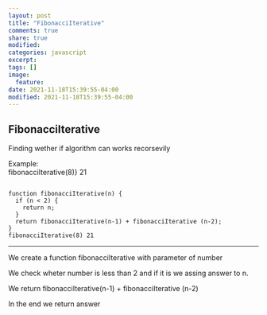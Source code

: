 ```yaml
---
layout: post
title: "FibonacciIterative"
comments: true
share: true
modified:
categories: javascript
excerpt:
tags: []
image:
  feature:
date: 2021-11-18T15:39:55-04:00
modified: 2021-11-18T15:39:55-04:00
---
```


## FibonacciIterative

Finding wether if algorithm can works recorsevily

Example:<br>
fibonacciIterative(8)} 21  <br>




~~~

function fibonacciIterative(n) {
  if (n < 2) {
    return n;
  }
  return fibonacciIterative(n-1) + fibonacciIterative (n-2);
}
fibonacciIterative(8) 21

~~~
___

We create a function fibonacciIterative with parameter of number <br>

We check wheter number is less than 2 and if it is we assing answer to n.<br>

We return fibonacciIterative(n-1) + fibonacciIterative (n-2) <br>

In the end we return answer

